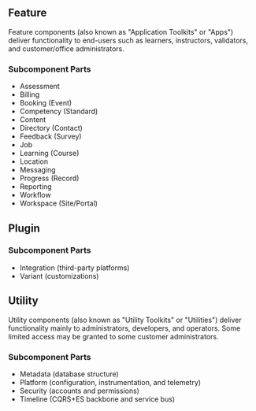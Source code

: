 ## Feature

Feature components (also known as "Application Toolkits" or "Apps") deliver functionality to end-users such as learners, instructors, validators, and customer/office administrators.

### Subcomponent Parts

- Assessment
- Billing
- Booking (Event)
- Competency (Standard)
- Content
- Directory (Contact)
- Feedback (Survey)
- Job
- Learning (Course)
- Location
- Messaging
- Progress (Record)
- Reporting
- Workflow
- Workspace (Site/Portal)

## Plugin

### Subcomponent Parts

- Integration (third-party platforms)
- Variant (customizations)

## Utility

Utility components (also known as "Utility Toolkits" or "Utilities") deliver functionality mainly to administrators, developers, and operators. Some limited access may be granted to some customer administrators.

### Subcomponent Parts

- Metadata (database structure) 
- Platform (configuration, instrumentation, and telemetry)
- Security (accounts and permissions)
- Timeline (CQRS+ES backbone and service bus)